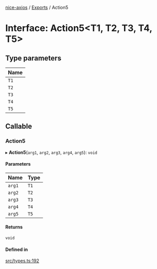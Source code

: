 [nice-axios](../README.md) / [Exports](../modules.md) / Action5

# Interface: Action5\<T1, T2, T3, T4, T5\>

## Type parameters

| Name |
| :------ |
| `T1` |
| `T2` |
| `T3` |
| `T4` |
| `T5` |

## Callable

### Action5

▸ **Action5**(`arg1`, `arg2`, `arg3`, `arg4`, `arg5`): `void`

#### Parameters

| Name | Type |
| :------ | :------ |
| `arg1` | `T1` |
| `arg2` | `T2` |
| `arg3` | `T3` |
| `arg4` | `T4` |
| `arg5` | `T5` |

#### Returns

`void`

#### Defined in

[src/types.ts:192](https://github.com/sixdjango/nice-axios/blob/1789957/src/types.ts#L192)
